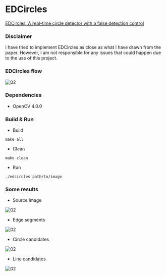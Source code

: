 # EDCircles
[EDCircles: A real-time circle detector with a false detection control](https://www.sciencedirect.com/science/article/abs/pii/S0031320312004268)

### Disclaimer
I have tried to implement EDCircles as close as what I have drawn from the paper. However, I am not responsible for any issues that could happen due to the use of this project.

### EDCircles flow
<img alt="02" src="https://user-images.githubusercontent.com/16577855/53748054-e90fb900-3ee7-11e9-85d8-3dda36654b18.png">

### Dependencies
+ OpenCV 4.0.0

### Build & Run
+ Build
```
make all
```
+ Clean
```
make clean
```
+ Run
```
./edcircles path/to/image
```

### Some results
+ Source image
<img alt="02" src="https://user-images.githubusercontent.com/16577855/54619430-ebf1d880-4aa7-11e9-9971-ad51f44906a5.png">

+ Edge segments
<img alt="02" src="https://user-images.githubusercontent.com/16577855/54619446-f1e7b980-4aa7-11e9-8e9b-824bf0ca79d2.png">

+ Circle candidates
<img alt="02" src="https://user-images.githubusercontent.com/16577855/54619474-01670280-4aa8-11e9-96f5-4b2d56a0d6f3.png">

+ Line candidates
<img alt="02" src="https://user-images.githubusercontent.com/16577855/54619491-06c44d00-4aa8-11e9-9d19-2e25a7448453.png">
